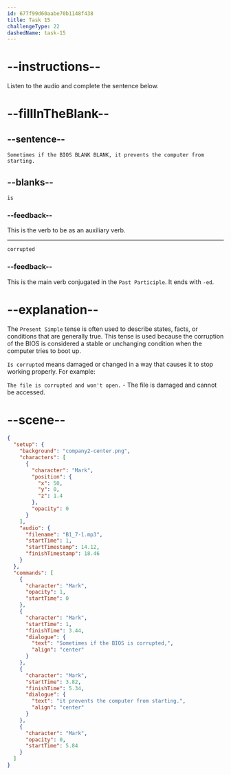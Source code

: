 ```yaml
---
id: 677f99d60aabe70b1148f438
title: Task 15
challengeType: 22
dashedName: task-15
---
```


<!-- (audio) Mark: Sometimes if the BIOS is corrupted, it prevents the computer from starting. -->

# --instructions--

Listen to the audio and complete the sentence below.

# --fillInTheBlank--

## --sentence--

`Sometimes if the BIOS BLANK BLANK, it prevents the computer from starting.`

## --blanks--

`is`

### --feedback--

This is the verb to be as an auxiliary verb.

---

`corrupted`

### --feedback--

This is the main verb conjugated in the `Past Participle`. It ends with `-ed`.

# --explanation--

The `Present Simple` tense is often used to describe states, facts, or conditions that are generally true. This tense is used because the corruption of the BIOS is considered a stable or unchanging condition when the computer tries to boot up.

`Is corrupted` means damaged or changed in a way that causes it to stop working properly. For example:

`The file is corrupted and won't open.` - The file is damaged and cannot be accessed.

# --scene--

```json
{
  "setup": {
    "background": "company2-center.png",
    "characters": [
      {
        "character": "Mark",
        "position": {
          "x": 50,
          "y": 0,
          "z": 1.4
        },
        "opacity": 0
      }
    ],
    "audio": {
      "filename": "B1_7-1.mp3",
      "startTime": 1,
      "startTimestamp": 14.12,
      "finishTimestamp": 18.46
    }
  },
  "commands": [
    {
      "character": "Mark",
      "opacity": 1,
      "startTime": 0
    },
    {
      "character": "Mark",
      "startTime": 1,
      "finishTime": 3.44,
      "dialogue": {
        "text": "Sometimes if the BIOS is corrupted,",
        "align": "center"
      }
    },
    {
      "character": "Mark",
      "startTime": 3.82,
      "finishTime": 5.34,
      "dialogue": {
        "text": "it prevents the computer from starting.",
        "align": "center"
      }
    },
    {
      "character": "Mark",
      "opacity": 0,
      "startTime": 5.84
    }
  ]
}
```
